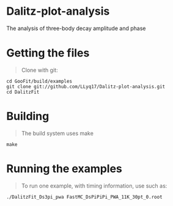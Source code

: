 # Dalitz-plot-analysis
The analysis of three-body decay amplitude and phase 

# Getting the files
   
> Clone with git:  
 
    cd GooFit/build/examples
    git clone git://github.com/LLyq17/Dalitz-plot-analysis.git
    cd DalitzFit
      
# Building

 > The build system uses make
 
    make
       
 # Running the examples
 
 > To run one example, with timing information, use such as:
  
    ./DalitzFit_Ds3pi_pwa FastMC_DsPiPiPi_PWA_11K_30pt_0.root

